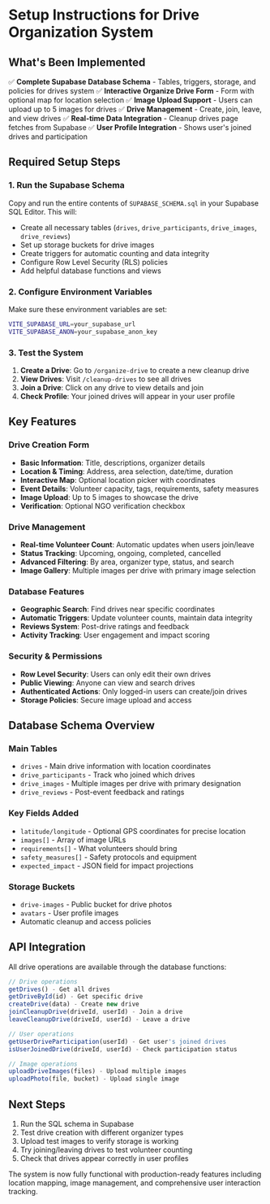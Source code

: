 # Setup Instructions for Drive Organization System

## What's Been Implemented

✅ **Complete Supabase Database Schema** - Tables, triggers, storage, and policies for drives system
✅ **Interactive Organize Drive Form** - Form with optional map for location selection
✅ **Image Upload Support** - Users can upload up to 5 images for drives
✅ **Drive Management** - Create, join, leave, and view drives
✅ **Real-time Data Integration** - Cleanup drives page fetches from Supabase
✅ **User Profile Integration** - Shows user's joined drives and participation

## Required Setup Steps

### 1. Run the Supabase Schema

Copy and run the entire contents of `SUPABASE_SCHEMA.sql` in your Supabase SQL Editor. This will:

- Create all necessary tables (`drives`, `drive_participants`, `drive_images`, `drive_reviews`)
- Set up storage buckets for drive images
- Create triggers for automatic counting and data integrity
- Configure Row Level Security (RLS) policies
- Add helpful database functions and views

### 2. Configure Environment Variables

Make sure these environment variables are set:

```bash
VITE_SUPABASE_URL=your_supabase_url
VITE_SUPABASE_ANON=your_supabase_anon_key
```

### 3. Test the System

1. **Create a Drive**: Go to `/organize-drive` to create a new cleanup drive
2. **View Drives**: Visit `/cleanup-drives` to see all drives
3. **Join a Drive**: Click on any drive to view details and join
4. **Check Profile**: Your joined drives will appear in your user profile

## Key Features

### Drive Creation Form
- **Basic Information**: Title, descriptions, organizer details
- **Location & Timing**: Address, area selection, date/time, duration
- **Interactive Map**: Optional location picker with coordinates
- **Event Details**: Volunteer capacity, tags, requirements, safety measures
- **Image Upload**: Up to 5 images to showcase the drive
- **Verification**: Optional NGO verification checkbox

### Drive Management
- **Real-time Volunteer Count**: Automatic updates when users join/leave
- **Status Tracking**: Upcoming, ongoing, completed, cancelled
- **Advanced Filtering**: By area, organizer type, status, and search
- **Image Gallery**: Multiple images per drive with primary image selection

### Database Features
- **Geographic Search**: Find drives near specific coordinates
- **Automatic Triggers**: Update volunteer counts, maintain data integrity
- **Reviews System**: Post-drive ratings and feedback
- **Activity Tracking**: User engagement and impact scoring

### Security & Permissions
- **Row Level Security**: Users can only edit their own drives
- **Public Viewing**: Anyone can view and search drives
- **Authenticated Actions**: Only logged-in users can create/join drives
- **Storage Policies**: Secure image upload and access

## Database Schema Overview

### Main Tables
- `drives` - Main drive information with location coordinates
- `drive_participants` - Track who joined which drives
- `drive_images` - Multiple images per drive with primary designation
- `drive_reviews` - Post-event feedback and ratings

### Key Fields Added
- `latitude/longitude` - Optional GPS coordinates for precise location
- `images[]` - Array of image URLs
- `requirements[]` - What volunteers should bring
- `safety_measures[]` - Safety protocols and equipment
- `expected_impact` - JSON field for impact projections

### Storage Buckets
- `drive-images` - Public bucket for drive photos
- `avatars` - User profile images
- Automatic cleanup and access policies

## API Integration

All drive operations are available through the database functions:

```typescript
// Drive operations
getDrives() - Get all drives
getDriveById(id) - Get specific drive
createDrive(data) - Create new drive
joinCleanupDrive(driveId, userId) - Join a drive
leaveCleanupDrive(driveId, userId) - Leave a drive

// User operations
getUserDriveParticipation(userId) - Get user's joined drives
isUserJoinedDrive(driveId, userId) - Check participation status

// Image operations
uploadDriveImages(files) - Upload multiple images
uploadPhoto(file, bucket) - Upload single image
```

## Next Steps

1. Run the SQL schema in Supabase
2. Test drive creation with different organizer types
3. Upload test images to verify storage is working
4. Try joining/leaving drives to test volunteer counting
5. Check that drives appear correctly in user profiles

The system is now fully functional with production-ready features including location mapping, image management, and comprehensive user interaction tracking.
